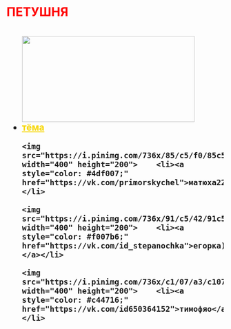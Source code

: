 <html>
<style>
body {

    background-image: url('https://static.tildacdn.com/tild3932-3239-4138-a437-376231646361/1-2-700x615.jpg');
    background-repeat: no-repeat;
    background-size: cover;
  }
</style>
<body>
<h1 style="color: red;">ПЕТУШНЯ<h1>
<h2>
<ul>
    <img src="https://i.pinimg.com/564x/15/ac/f5/15acf5f57719bfdda9bb46580d668ebb.jpg"  width="400" height="200">    <li><a style="color: #f7d705;" href="https://vk.com/meow1619">тёма</a></li>

    <img src="https://i.pinimg.com/736x/85/c5/f0/85c5f0b4a09fc59d82cfd62b5240753c.jpg"  width="400" height="200">    <li><a style="color: #4df007;" href="https://vk.com/primorskychel">матюха228</a></li>

    <img src="https://i.pinimg.com/736x/91/c5/42/91c542af8dade9abc93b0fb0acdf9212.jpg"  width="400" height="200">    <li><a style="color: #f007b6;" href="https://vk.com/id_stepanochka">егорка)</a></li>

    <img src="https://i.pinimg.com/736x/c1/07/a3/c107a31818726a4bd0387df8605a311c.jpg"  width="400" height="200">    <li><a style="color: #c44716;" href="https://vk.com/id650364152">тимофяо</a></li>
</ul>
</h2>
